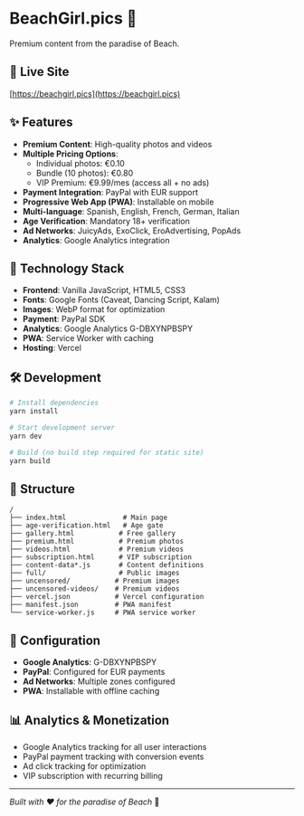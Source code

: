 # BeachGirl.pics 🌴

Premium content from the paradise of Beach.

## 🚀 Live Site
[https://beachgirl.pics](https://beachgirl.pics)

## ✨ Features

- **Premium Content**: High-quality photos and videos
- **Multiple Pricing Options**: 
  - Individual photos: €0.10
  - Bundle (10 photos): €0.80 
  - VIP Premium: €9.99/mes (access all + no ads)
- **Payment Integration**: PayPal with EUR support
- **Progressive Web App (PWA)**: Installable on mobile
- **Multi-language**: Spanish, English, French, German, Italian
- **Age Verification**: Mandatory 18+ verification
- **Ad Networks**: JuicyAds, ExoClick, EroAdvertising, PopAds
- **Analytics**: Google Analytics integration

## 📱 Technology Stack

- **Frontend**: Vanilla JavaScript, HTML5, CSS3
- **Fonts**: Google Fonts (Caveat, Dancing Script, Kalam)
- **Images**: WebP format for optimization
- **Payment**: PayPal SDK
- **Analytics**: Google Analytics G-DBXYNPBSPY
- **PWA**: Service Worker with caching
- **Hosting**: Vercel

## 🛠️ Development

```bash
# Install dependencies
yarn install

# Start development server
yarn dev

# Build (no build step required for static site)
yarn build
```

## 📂 Structure

```
/
├── index.html              # Main page
├── age-verification.html   # Age gate
├── gallery.html           # Free gallery
├── premium.html           # Premium photos
├── videos.html            # Premium videos
├── subscription.html      # VIP subscription
├── content-data*.js       # Content definitions
├── full/                  # Public images
├── uncensored/           # Premium images
├── uncensored-videos/    # Premium videos
├── vercel.json           # Vercel configuration
├── manifest.json         # PWA manifest
└── service-worker.js     # PWA service worker
```

## 🔧 Configuration

- **Google Analytics**: G-DBXYNPBSPY
- **PayPal**: Configured for EUR payments
- **Ad Networks**: Multiple zones configured
- **PWA**: Installable with offline caching

## 📊 Analytics & Monetization

- Google Analytics tracking for all user interactions
- PayPal payment tracking with conversion events
- Ad click tracking for optimization
- VIP subscription with recurring billing

---

*Built with ❤️ for the paradise of Beach* 🌴